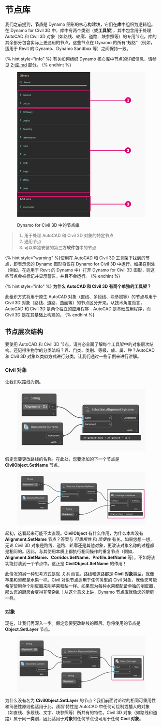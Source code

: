 # 节点库

我们之前提到，**节点**是 Dynamo 图形的核心构建块，它们在**库**中组织为逻辑组。在 Dynamo for Civil 3D 中，库中有两个类别（或**工具架**），其中包含用于处理 AutoCAD 和 Civil 3D 对象（如路线、轮廓、道路、块参照等）的专用节点。库的其余部分包含实际上更通用的节点，这些节点在 Dynamo 的所有“规格”（例如，适用于 Revit 的 Dynamo、Dynamo Sandbox 等）之间保持一致。

{% hint style="info" %}
 有关如何组织 Dynamo 核心库中节点的详细信息，请参见 [2-库.md](../3\_user\_interface/2-library.md "mention") 部分。 
{% endhint %} 

<figure><img src="../.gitbook/assets/c3d-node-library.png" alt="" width="563"><figcaption><p>Dynamo for Civil 3D 中的节点库</p></figcaption></figure>

> 1. 用于处理 AutoCAD 和 Civil 3D 对象的特定节点
> 2. 通用节点
> 3. 可以单独安装的第三方**软件包**中的节点

{% hint style="warning" %}使用在 AutoCAD 和 Civil 3D 工具架下找到的节点，即表示您的 Dynamo 图形将仅在 Dynamo for Civil 3D 中运行。如果在别处（例如，在适用于 Revit 的 Dynamo 中）打开 Dynamo for Civil 3D 图形，则这些节点会被标记并显示警告，并且不会运行。
{% endhint %} 

{% hint style="info" %}
 **为什么 AutoCAD 和 Civil 3D 有两个单独的工具架？**

此组织方式将用于原生 AutoCAD 对象（直线、多段线、块参照等）的节点与用于 Civil 3D 对象（路线、道路、曲面等）的节点区分开来。从技术角度而言，AutoCAD 和 Civil 3D 是两个独立的应用程序 - AutoCAD 是基础应用程序，而 Civil 3D 是在其基础上构建的。 
{% endhint %} 

## 节点层次结构

要使用 AutoCAD 和 Civil 3D 节点，请务必全面了解每个工具架中的对象层次结构。还记得生物学的分类法吗？界、门类、类别、等级、族、属、种？AutoCAD 和 Civil 3D 对象以类似方式进行分类。让我们通过一些示例来进行讲解。

### Civil 对象

让我们以路线为例。

<figure><img src="../.gitbook/assets/c3d-node-library-alignment.png" alt=""><figcaption></figcaption></figure>

假定您要更改路线的名称。在此处，您要添加的下一个节点是 **CivilObject.SetName** 节点。

<figure><img src="../.gitbook/assets/c3d-node-library-alignment-set-name (1).png" alt=""><figcaption></figcaption></figure>

起初，这看起来可能不太直观。**CivilObject** 有什么作用，为什么本库没有 **Alignment.SetName** 节点？答案与 _可重用性_ 和 _简便性_ 有关。如果您想一想，无论 Civil 3D 对象是路线、道路、轮廓还是其他对象，更改该对象名称的过程都是相同的。因此，与其使用本质上都执行相同操作的重复节点（例如，**Alignment.SetName、Corridor.SetName、Profile.SetName** 等），不如将该功能封装到一个节点中。这正是 **CivilObject.SetName** 的作用！

此情况的另一种思考方式是就 _关系_ 而言。路线和道路都是 **Civil 对象**类型，就像苹果和梨都是水果一样。Civil 对象节点适用于任何类型的 Civil 对象，就像您可能希望使用单个削皮器来削苹果和梨一样。如果您为每种水果都配备单独的削皮器，那么您的厨房会变得非常杂乱！从这个意义上讲，Dynamo 节点库就像您的厨房一样。

### 对象

现在，让我们再深入一步。假定您要更改路线的图层。您将使用的节点是 **Object.SetLayer** 节点。

<figure><img src="../.gitbook/assets/c3d-node-library-alignment-set-layer.png" alt=""><figcaption></figcaption></figure>

为什么没有名为 **CivilObject.SetLayer** 的节点？我们前面讨论过的相同可重用性和简便性原则也适用于此。_图层_ 特性是 AutoCAD 中任何可绘制或插入的对象（如直线、多段线、文字、块参照等）所共有的特性。Civil 3D 对象（如路线和道路）属于同一类别，因此适用于**对象**的任何节点也可用于任何 **Civil 对象**。


